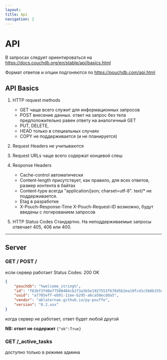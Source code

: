 ```yaml
---
layout:
title: Api
navigation: 2
---
```


#  API

В запросах следует ориентироваться на https://docs.couchdb.org/en/stable/api/basics.html

Формат ответов и опции подгоняются по https://pouchdb.com/api.html

## API Basics

1. HTTP request methods
    * GET чаще всего служит для информационных запросов
    * POST внесение данных. ответ на запрос без тела предположительно равен ответу на аналогичный GET
    * PUT, DELETE,
    * HEAD только в специальных случаях
    * COPY не поддерживается (и не планируется)

2. Request Headers не учитываются
3. Request URLs чаще всего содержат концевой слеш

4. Response Headers
    * Cache-control автоматически
    * Content-length присутствует, как правило, для всех ответов, размер контента в байтах
    * Content-type всегда "application/json; charset=utf-8". text/* не поддерживается.
    * Etag в разработке
    * X-Pouch-Response-Time X-Pouch-Request-ID возможно, будут введены с логированием запросов

5. HTTP Status Codes
Стандартно. На неподдерживаемые запросы отвечает 405, 406 или 400.

-----

## Server

### GET / POST /
если сервер работает
Status Codes: 200 OK
```json
{
    "pouchdb": "%welcome_string%",
    "id": "f63bf3fd8e77500404cb273a3b5e1927553f678d5b2ea19fcd1c5b0b335c8259",
    "uuid": "a7705eff-eb91-11ee-b295-a6ca50ecdda5",
    "vendor": "ablaternae.github.io/py-pouffe",
    "version": "0.2.xxx"
}
```
когда сервер не работает, ответ будет любой другой

**NB: ответ не содержит** `{"ok":True}`




### GET /_active_tasks

доступно только в режиме админа



